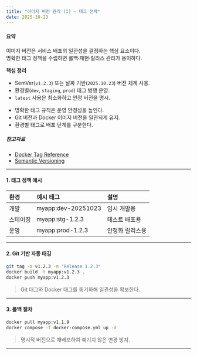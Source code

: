 ```yaml
---
title: "이미지 버전 관리 (1) – 태그 전략"
date: 2025-10-23
---
```


#### 요약  
이미지 버전은 서비스 배포의 일관성을 결정하는 핵심 요소이다.  
명확한 태그 정책을 수립하면 롤백·재현·릴리스 관리가 용이하다.  

**핵심 정리**
- SemVer(`v1.2.3`) 또는 날짜 기반(`2025.10.23`) 버전 체계 사용.  
- 환경별(`dev`, `staging`, `prod`) 태그 병행 운영.  
- `latest` 사용은 최소화하고 안정 버전을 명시.  
  
* 명확한 태그 규칙은 운영 안정성을 높인다.
* Git 버전과 Docker 이미지 버전을 일관되게 유지.
* 환경별 태그로 배포 단계를 구분한다.

##### 참고자료
- [Docker Tag Reference](https://docs.docker.com/engine/reference/commandline/tag/)
- [Semantic Versioning](https://semver.org/)

---

#### 1. 태그 정책 예시
| 환경 | 예시 태그 | 설명 |
|:--|:--|:--|
| 개발 | myapp:dev-20251023 | 임시 개발용 |
| 스테이징 | myapp:stg-1.2.3 | 테스트 배포용 |
| 운영 | myapp:prod-1.2.3 | 안정화 릴리스용 |

---

#### 2. Git 기반 자동 태깅
```bash
git tag -a v1.2.3 -m "Release 1.2.3"
docker build -t myapp:v1.2.3 .
docker push myapp:v1.2.3
```

> Git 태그와 Docker 태그를 동기화해 일관성을 확보한다.

---

#### 3. 롤백 절차

```bash
docker pull myapp:v1.1.9
docker compose -f docker-compose.yml up -d
```
> 명시적 버전으로 재배포하여 예기치 않은 변경 방지.
---
